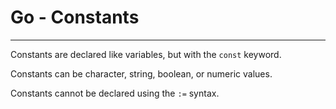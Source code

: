 # Go - Constants

---

Constants are declared like variables, but with the `const` keyword.

Constants can be character, string, boolean, or numeric values.

Constants cannot be declared using the `:=` syntax.
